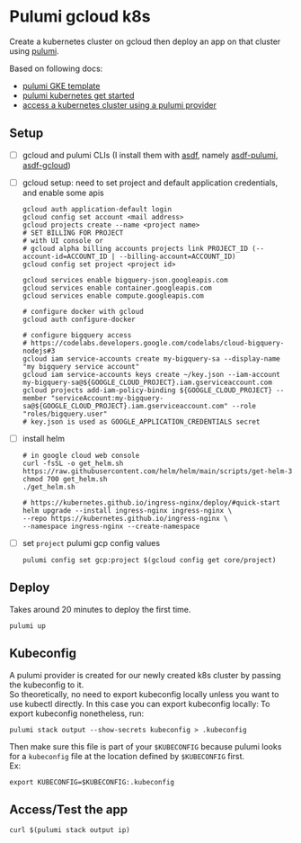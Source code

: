 # Pulumi gcloud k8s

Create a kubernetes cluster on gcloud then deploy an app on that cluster using [pulumi](https://www.pulumi.com/).

Based on following docs:

- [pulumi GKE template](https://www.pulumi.com/templates/kubernetes/gcp/)
- [pulumi kubernetes get started](https://www.pulumi.com/docs/get-started/kubernetes/)
- [access a kubernetes cluster using a pulumi provider](https://www.pulumi.com/registry/packages/kubernetes/how-to-guides/gke/#access-the-kubernetes-cluster-using-pulumi-providers)

## Setup

- [ ] gcloud and pulumi CLIs (I install them with [asdf](https://asdf-vm.com/), namely [asdf-pulumi](https://github.com/canha/asdf-pulumi), [asdf-gcloud](https://github.com/jthegedus/asdf-gcloud))
- [ ] gcloud setup: need to set project and default application credentials, and enable some apis

  ```shell
  gcloud auth application-default login
  gcloud config set account <mail address>
  gcloud projects create --name <project name>
  # SET BILLING FOR PROJECT
  # with UI console or
  # gcloud alpha billing accounts projects link PROJECT_ID (--account-id=ACCOUNT_ID | --billing-account=ACCOUNT_ID)
  gcloud config set project <project id>

  gcloud services enable bigquery-json.googleapis.com
  gcloud services enable container.googleapis.com
  gcloud services enable compute.googleapis.com

  # configure docker with gcloud
  gcloud auth configure-docker

  # configure bigquery access
  # https://codelabs.developers.google.com/codelabs/cloud-bigquery-nodejs#3
  gcloud iam service-accounts create my-bigquery-sa --display-name "my bigquery service account"
  gcloud iam service-accounts keys create ~/key.json --iam-account  my-bigquery-sa@${GOOGLE_CLOUD_PROJECT}.iam.gserviceaccount.com
  gcloud projects add-iam-policy-binding ${GOOGLE_CLOUD_PROJECT} --member "serviceAccount:my-bigquery-sa@${GOOGLE_CLOUD_PROJECT}.iam.gserviceaccount.com" --role "roles/bigquery.user"
  # key.json is used as GOOGLE_APPLICATION_CREDENTIALS secret
  ```
- [ ] install helm
   ```shell
  # in google cloud web console
  curl -fsSL -o get_helm.sh https://raw.githubusercontent.com/helm/helm/main/scripts/get-helm-3
  chmod 700 get_helm.sh
  ./get_helm.sh
  
  # https://kubernetes.github.io/ingress-nginx/deploy/#quick-start
  helm upgrade --install ingress-nginx ingress-nginx \
  --repo https://kubernetes.github.io/ingress-nginx \
  --namespace ingress-nginx --create-namespace
  ```

- [ ] set `project` pulumi gcp config values
  ```shell
  pulumi config set gcp:project $(gcloud config get core/project)
  ```

## Deploy

Takes around 20 minutes to deploy the first time.

```shell
pulumi up
```

## Kubeconfig

A pulumi provider is created for our newly created k8s cluster by passing the kubeconfig to it.  
So theoretically, no need to export kubeconfig locally unless you want to use kubectl directly. In this case you can export kubeconfig locally:
To export kubeconfig nonetheless, run:

```shell
pulumi stack output --show-secrets kubeconfig > .kubeconfig
```

Then make sure this file is part of your `$KUBECONFIG` because pulumi looks for a `kubeconfig` file at the location defined by `$KUBECONFIG` first.  
Ex:

```
export KUBECONFIG=$KUBECONFIG:.kubeconfig
```

## Access/Test the app

```shell
curl $(pulumi stack output ip)
```

